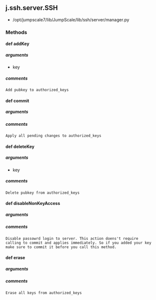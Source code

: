 ## j.ssh.server.SSH

- /opt/jumpscale7/lib/JumpScale/lib/ssh/server/manager.py

### Methods

#### def addKey 
##### arguments

- key

##### comments

```
Add pubkey to authorized_keys

```

#### def commit 
##### arguments

##### comments

```
Apply all pending changes to authorized_keys

```

#### def deleteKey 
##### arguments

- key

##### comments

```
Delete pubkey from authorized_keys

```

#### def disableNonKeyAccess 
##### arguments

##### comments

```
Disable passowrd login to server. This action doens't require
calling to commit and applies immediately. So if you added your key
make sure to commit it before you call this method.

```

#### def erase 
##### arguments

##### comments

```
Erase all keys from authorized_keys

```

